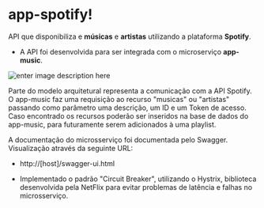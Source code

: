 # app-spotify!

API que disponibiliza e **músicas** e **artistas** utilizando a plataforma **Spotify**. 
- A API foi desenvolvida para ser integrada com o microserviço **app-music**.

![enter image description here](https://lh3.googleusercontent.com/Yy4rFE3UmDspCR_3u6CxRTneGOxi4EmeiAYGbrwGecdrd8nBKI1hbLsMn-qVmTdNfH_fdsyS3XwA "app-spotify-modelo")


Parte do modelo arquitetural representa a comunicação com a API Spotify. O app-music faz uma requisição ao recurso "musicas" ou "artistas" passando como parâmetro uma descrição, um ID  e um Token de acesso. Caso encontrado os recursos poderão ser inseridos na base de dados do app-music, para futuramente serem adicionados à uma playlist.

A documentação do microsserviço foi documentada pelo Swagger. Visualização através da seguinte URL:

- http://[host]/swagger-ui.html

- Implementado o padrão "Circuit Breaker", utilizando o Hystrix, biblioteca desenvolvida pela
NetFlix para evitar problemas de latência e falhas no microsserviço.
